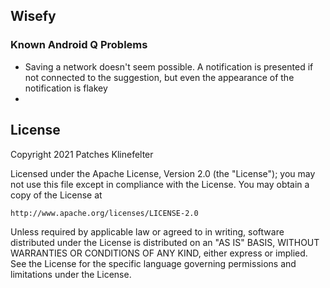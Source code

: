 ## Wisefy

### Known Android Q Problems

- Saving a network doesn't seem possible.  A notification is presented if not connected to the suggestion, but even the 
appearance of the notification is flakey
- 

## License ##
Copyright 2021 Patches Klinefelter

Licensed under the Apache License, Version 2.0 (the "License"); you may not use this file except in
compliance with the License. You may obtain a copy of the License at

    http://www.apache.org/licenses/LICENSE-2.0

Unless required by applicable law or agreed to in writing, software distributed under the License
is distributed on an "AS IS" BASIS, WITHOUT WARRANTIES OR CONDITIONS OF ANY KIND, either express
or implied. See the License for the specific language governing permissions and limitations under
the License.
